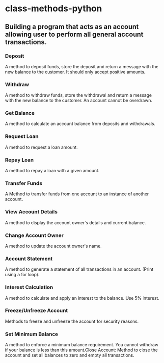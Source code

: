 # class-methods-python
## Building a program that acts as an account allowing user to perform all general account transactions. 
### Deposit
A method to deposit funds, store the deposit and return a message with the new balance to the customer. It should only accept positive amounts.
### Withdraw
A method to withdraw funds, store the withdrawal and return a message with the new balance to the customer. An account cannot be overdrawn.
### Get Balance
A method to calculate an account balance from deposits and withdrawals.
### Request Loan
A method to request a loan amount.
### Repay Loan
A method to repay a loan with a given amount.
### Transfer Funds
A Method to transfer funds from one account to an instance of another account.
### View Account Details
A method to display the account owner's details and current balance.
### Change Account Owner
A method to update the account owner's name.
### Account Statement
A method to generate a statement of all transactions in an account. (Print using a for loop).
### Interest Calculation
A method to calculate and apply an interest to the balance. Use 5% interest. 
### Freeze/Unfreeze Account
Methods to freeze and unfreeze the account for security reasons.
### Set Minimum Balance
A method to enforce a minimum balance requirement. You cannot withdraw if your balance is less than this amount.Close Account: Method to close the account and set all balances to zero and empty all transactions.